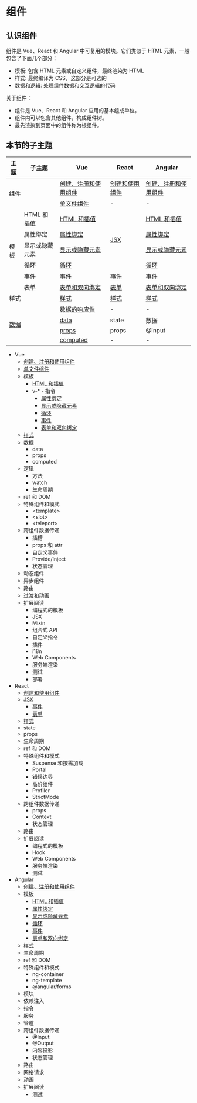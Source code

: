 # 组件

## 认识组件

组件是 Vue、React 和 Angular 中可复用的模块。它们类似于 HTML 元素，一般包含了下面几个部分：

+ 模板: 包含 HTML 元素或自定义组件，最终渲染为 HTML
+ 样式: 最终编译为 CSS，这部分是可选的
+ 数据和逻辑: 处理组件数据和交互逻辑的代码

关于组件：

+ 组件是 Vue、React 和 Angular 应用的基本组成单位。
+ 组件内可以包含其他组件，构成组件树。
+ 最先渲染到页面中的组件称为根组件。

## 本节的子主题

<table>
  <thead>
    <tr>
      <th>主题</th>
      <th>子主题</th>
      <th>Vue</th>
      <th>React</th>
      <th>Angular</th>
    </tr>
  </thead>
  <tbody>
    <tr>
      <td colspan="2" rowspan="2">组件</td>
      <td>
        <a href="./vue/component.md">创建、注册和使用组件</a>
      </td>
      <td>
        <a href="./react/component.md">创建和使用组件</a>
      </td>
      <td>
        <a href="./react/angular.md">创建、注册和使用组件</a>
      </td>
    </tr>
    <tr>
      <td>
        <a href="./vue/sfc.md">单文件组件</a>
      </td>
      <td>-</td>
      <td>-</td>
    </tr>
    <tr>
      <td rowspan="6">模板</td>
      <td>HTML 和插值</td>
      <td>
        <a href="./vue/template/html.md">HTML 和插值</a>
      </td>
      <td rowspan="4">
        <a href="./react/jsx.md">JSX</a>
      </td>
      <td>
        <a href="./angular/template/html.md">HTML 和插值</a>
      </td>
    </tr>
    <tr>
      <td>属性绑定</td>
      <td>
        <a href="./vue/template/bind.md">属性绑定</a>
      </td>
      <td>
        <a href="./angular/template/bind.md">属性绑定</a>
      </td>
    </tr>
    <tr>
      <td>显示或隐藏元素</td>
      <td>
        <a href="./vue/template/show-if-else.md">显示或隐藏元素</a>
      </td>
      <td>
        <a href="./angular/template/if-switch.md">显示或隐藏元素</a>
      </td>
    </tr>
    <tr>
      <td>循环</td>
      <td>
        <a href="./vue/template/for.md">循环</a>
      </td>
      <td>
        <a href="./angular/template/for.md">循环</a>
      </td>
    </tr>
    <tr>
      <td>事件</td>
      <td>
        <a href="./vue/template/event.md">事件</a>
      </td>
      <td>
        <a href="./react/event.md">事件</a>
      </td>
      <td>
        <a href="./angular/template/event.md">事件</a>
      </td>
    </tr>
    <tr>
      <td>表单</td>
      <td>
        <a href="./vue/template/form.md">表单和双向绑定</a>
      </td>
      <td>
        <a href="./react/form.md">表单</a>
      </td>
      <td>
        <a href="./angular/template/form.md">表单和双向绑定</a>
      </td>
    </tr>
    <tr>
      <td colspan="2">样式</td>
      <td>
        <a href="./vue/style.md">样式</a>
      </td>
      <td>
        <a href="./react/style.md">样式</a>
      </td>
      <td>
        <a href="./angular/style.md">样式</a>
      </td>
    </tr>
    <tr>
      <td colspan="2" rowspan="4">
        <a href="./data.md">数据</a>
      </td>
      <td>
        <a href="./vue/data/reactivity.md">数据的响应性</a>
      </td>
      <td>-</td>
      <td>-</td>
    </tr>
    <tr>
      <td>
        <a href="./vue/data/data.md">data</a>
      </td>
      <td>
        <span>state</span>
      </td>
      <td>
        <span>数据</span>
      </td>
    </tr>
    <tr>
      <td>
        <a href="./vue/data/props.md">props</a>
      </td>
      <td>
        <span>props</span>
      </td>
      <td>
        <span>@Input</span>
      </td>
    </tr>
    <tr>
      <td>
        <a href="./vue/data/computed.md">computed</a>
      </td>
      <td>-</td>
      <td>-</td>
    </tr>
  </tbody>
</table>

+ Vue
  + [创建、注册和使用组件](./vue/component.md)
  + [单文件组件](./vue/sfc.md)
  + 模板
    + [HTML 和插值](./vue/template/html.md)
    + v-* - 指令
      + [属性绑定](./vue/template/bind.md)
      + [显示或隐藏元素](./vue/template/show-if-else.md)
      + [循环](./vue/template/for.md)
      + [事件](./vue/template/event.md)
      + [表单和双向绑定](./vue/template/form.md)
  + [样式](./vue/style.md)
  + 数据
    + data
    + props
    + computed
  + 逻辑
    + 方法
    + watch
    + 生命周期
  + ref 和 DOM
  + 特殊组件和模式
    + \<template\>
    + \<slot\>
    + \<teleport\>
  + 跨组件数据传递
    + 插槽
    + props 和 attr
    + 自定义事件
    + Provide/Inject
    + 状态管理
  + 动态组件
  + 异步组件
  + 路由
  + 过渡和动画
  + 扩展阅读
    + 编程式的模板
    + JSX
    + Mixin
    + 组合式 API
    + 自定义指令
    + 插件
    + i18n
    + Web Components
    + 服务端渲染
    + 测试
    + 部署
+ React
  + [创建和使用组件](./react/component.md)
  + [JSX](./react/jsx.md)
    + [事件](./react/event.md)
    + [表单](./react/form.md)
  + [样式](./react/style.md)
  + state
  + props
  + 生命周期
  + ref 和 DOM
  + 特殊组件和模式
    + Suspense 和按需加载
    + Portal
    + 错误边界
    + 高阶组件
    + Profiler
    + StrictMode
  + 跨组件数据传递
    + props
    + Context
    + 状态管理
  + 路由
  + 扩展阅读
    + 编程式的模板
    + Hook
    + Web Components
    + 服务端渲染
    + 测试
+ Angular
  + [创建、注册和使用组件](./angular/component.md)
  + 模板
    + [HTML 和插值](./angular/template/html.md)
    + [属性绑定](./angular/template/bind.md)
    + [显示或隐藏元素](./angular/template/if-switch.md)
    + [循环](./angular/template/for.md)
    + [事件](./angular/template/event.md)
    + [表单和双向绑定](./angular/template/form.md)
  + [样式](./angular/style.md)
  + 生命周期
  + ref 和 DOM
  + 特殊组件和模式
    + ng-container
    + ng-template
    + @angular/forms
  + 模块
  + 依赖注入
  + 指令
  + 服务
  + 管道
  + 跨组件数据传递
    + @Input
    + @Output
    + 内容投影
    + 状态管理
  + 路由
  + 网络请求
  + 动画
  + 扩展阅读
    + 测试

